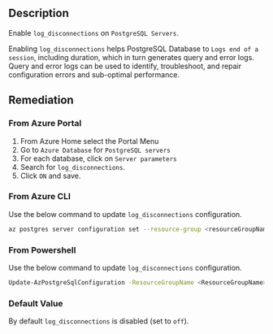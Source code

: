 ## Description

Enable `log_disconnections` on `PostgreSQL Servers`.

Enabling `log_disconnections` helps PostgreSQL Database to `Logs end of a session`, including duration, which in turn generates query and error logs. Query and error logs can be used to identify, troubleshoot, and repair configuration errors and sub-optimal performance.

## Remediation

### From Azure Portal

1. From Azure Home select the Portal Menu
2. Go to `Azure Database` for `PostgreSQL servers`
3. For each database, click on `Server parameters`
4. Search for `log_disconnections`.
5. Click `ON` and save.

### From Azure CLI

Use the below command to update `log_disconnections` configuration.

```bash
az postgres server configuration set --resource-group <resourceGroupName> --server-name <serverName> --name log_connections --value on
```

### From Powershell

Use the below command to update `log_disconnections` configuration.

```bash
Update-AzPostgreSqlConfiguration -ResourceGroupName <ResourceGroupName> - ServerName <ServerName> -Name log_disconnections -Value on
```

### Default Value

By default `log_disconnections` is disabled (set to `off`).

